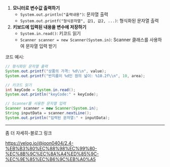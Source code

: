 1. **모니터로 변수값 출력하기**
    - `System.out.println("출력내용")`: 문자열 출력
    - `System.out.printf("형식문자열", 값1, 값2, ...)`: 형식화된 문자열 출력
2. **키보드에 입력된 내용을 변수에 저장하기**
    - `System.in.read()`: 키코드 읽기
    - `Scanner scanner = new Scanner(System.in)`: Scanner 클래스를 사용하여 문자열 입력 받기

코드 예시:

```java
// 형식화된 문자열 출력
System.out.printf("상품의 가격: %d\\n", value);
System.out.printf("반지름이 %d인 원의 넓이: %10.2f\\n", 10, area);

// 키코드 읽기
int keyCode = System.in.read();
System.out.println("keyCode:" + keyCode);

// Scanner를 사용한 문자열 입력
Scanner scanner = new Scanner(System.in);
String inputData = scanner.nextLine();
System.out.println("입력된 문자열:" + inputData);

```

----------------
좀 더 자세히-블로그 링크

https://velog.io/@joon0404/2.4-%EB%B3%80%EC%88%98%EC%99%80-%EC%8B%9C%EC%8A%A4%ED%85%9C-%EC%9E%85%EC%B6%9C%EB%A0%A5
